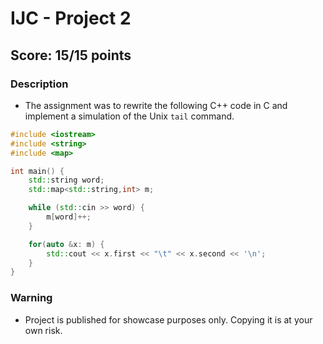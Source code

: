 # IJC - Project 2
## Score: 15/15 points
### Description
- The assignment was to rewrite the following C++ code in C and implement a simulation of the Unix `tail` command.
```cpp
#include <iostream>
#include <string>
#include <map>

int main() {
    std::string word;
    std::map<std::string,int> m;

    while (std::cin >> word) {
        m[word]++;
    }

    for(auto &x: m) {
        std::cout << x.first << "\t" << x.second << '\n';
    }
}
```
### Warning
- Project is published for showcase purposes only. Copying it is at your own risk.